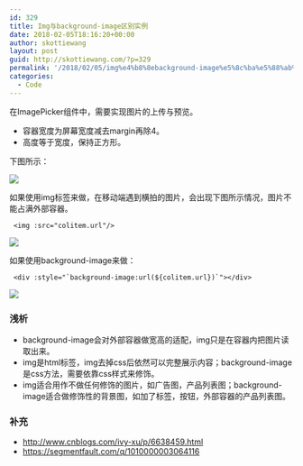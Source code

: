 ```yaml
---
id: 329
title: Img与background-image区别实例
date: 2018-02-05T18:16:20+00:00
author: skottiewang
layout: post
guid: http://skottiewang.com/?p=329
permalink: '/2018/02/05/img%e4%b8%8ebackground-image%e5%8c%ba%e5%88%ab%e5%ae%9e%e4%be%8b/'
categories:
  - Code
---
```

在ImagePicker组件中，需要实现图片的上传与预览。

  * 容器宽度为屏幕宽度减去margin再除4。
  * 高度等于宽度，保持正方形。

下图所示：

<!--more-->
![](http://skottiewang.com/wp-content/uploads/2018/02/图1.jpg)

如果使用img标签来做，在移动端遇到横拍的图片，会出现下图所示情况，图片不能占满外部容器。

<pre class="line-numbers prism-highlight" data-start="1"><code class="language-html"> &lt;img :src="colitem.url"/&gt;
</code></pre>

![](http://skottiewang.com/wp-content/uploads/2018/02/%E5%9B%BE2.jpg)

如果使用background-image来做：

<pre class="line-numbers prism-highlight" data-start="1"><code class="language-html"> &lt;div :style="`background-image:url(${colitem.url})`"&gt;&lt;/div&gt;
</code></pre>

![](http://skottiewang.com/wp-content/uploads/2018/02/%E5%9B%BE3.jpg)

### 浅析

  * background-image会对外部容器做宽高的适配，img只是在容器内把图片读取出来。
  * img是html标签，img去掉css后依然可以完整展示内容；background-image是css方法，需要依靠css样式来修饰。
  * img适合用作不做任何修饰的图片，如广告图，产品列表图；background-image适合做修饰性的背景图，如加了标签，按钮，外部容器的产品列表图。

### 补充

  * http://www.cnblogs.com/ivy-xu/p/6638459.html
  * https://segmentfault.com/q/1010000003064116
